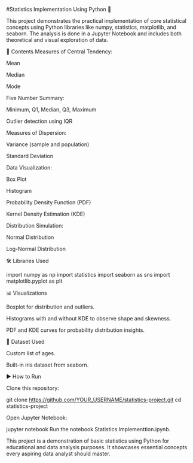 #Statistics Implementation Using Python 🧮

This project demonstrates the practical implementation of core statistical concepts using Python libraries like numpy, statistics, matplotlib, and seaborn. The analysis is done in a Jupyter Notebook and includes both theoretical and visual exploration of data.

📂 Contents
Measures of Central Tendency:

Mean

Median

Mode

Five Number Summary:

Minimum, Q1, Median, Q3, Maximum

Outlier detection using IQR

Measures of Dispersion:

Variance (sample and population)

Standard Deviation

Data Visualization:

Box Plot

Histogram

Probability Density Function (PDF)

Kernel Density Estimation (KDE)

Distribution Simulation:

Normal Distribution

Log-Normal Distribution

🛠 Libraries Used

import numpy as np
import statistics
import seaborn as sns
import matplotlib.pyplot as plt

📊 Visualizations

Boxplot for distribution and outliers.

Histograms with and without KDE to observe shape and skewness.

PDF and KDE curves for probability distribution insights.

🔬 Dataset Used

Custom list of ages.

Built-in iris dataset from seaborn.

▶️ How to Run

Clone this repository:


git clone https://github.com/YOUR_USERNAME/statistics-project.git
cd statistics-project

Open Jupyter Notebook:


jupyter notebook
Run the notebook Statistics Implementtion.ipynb.


This project is a demonstration of basic statistics using Python for educational and data analysis purposes. It showcases essential concepts every aspiring data analyst should master.

